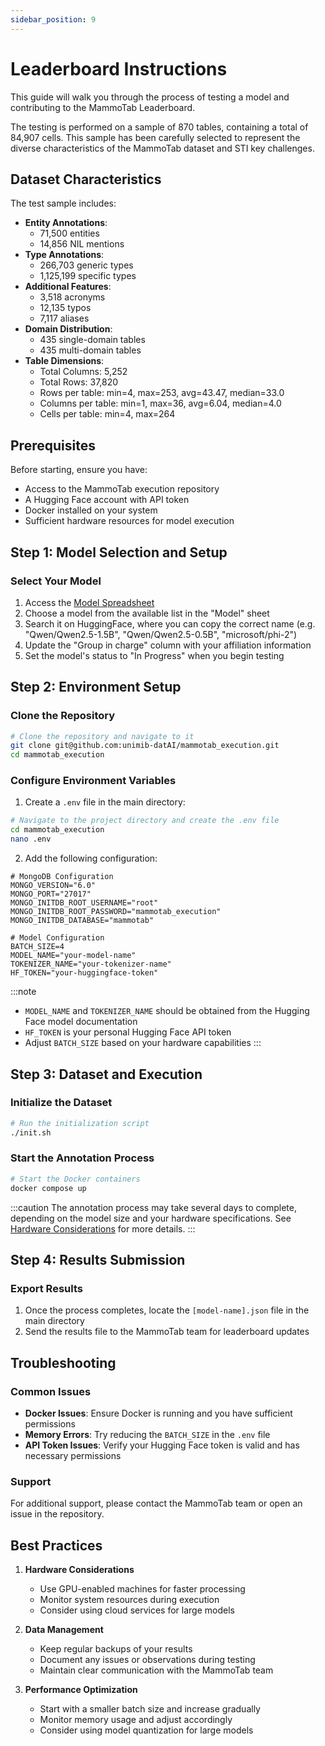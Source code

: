 ```yaml
---
sidebar_position: 9
---
```


# Leaderboard Instructions

This guide will walk you through the process of testing a model and contributing to the MammoTab Leaderboard.

The testing is performed on a sample of 870 tables, containing a total of 84,907 cells. This sample has been carefully selected to represent the diverse characteristics of the MammoTab dataset and STI key challenges.

## Dataset Characteristics

The test sample includes:
- **Entity Annotations**:
  - 71,500 entities
  - 14,856 NIL mentions
- **Type Annotations**:
  - 266,703 generic types
  - 1,125,199 specific types
- **Additional Features**:
  - 3,518 acronyms
  - 12,135 typos
  - 7,117 aliases
- **Domain Distribution**:
  - 435 single-domain tables
  - 435 multi-domain tables
- **Table Dimensions**:
  - Total Columns: 5,252
  - Total Rows: 37,820
  - Rows per table: min=4, max=253, avg=43.47, median=33.0
  - Columns per table: min=1, max=36, avg=6.04, median=4.0
  - Cells per table: min=4, max=264

## Prerequisites

Before starting, ensure you have:
- Access to the MammoTab execution repository
- A Hugging Face account with API token
- Docker installed on your system
- Sufficient hardware resources for model execution

## Step 1: Model Selection and Setup

### Select Your Model
1. Access the [Model Spreadsheet](https://docs.google.com/spreadsheets/d/12-hiPkNLePmRdf2fghLUDOM6xrR1qVUeaIOyuAqf5PE/edit?gid=0#gid=0)
2. Choose a model from the available list in the "Model" sheet
3. Search it on HuggingFace, where you can copy the correct name (e.g. "Qwen/Qwen2.5-1.5B", "Qwen/Qwen2.5-0.5B", "microsoft/phi-2")
4. Update the "Group in charge" column with your affiliation information
5. Set the model's status to "In Progress" when you begin testing

## Step 2: Environment Setup

### Clone the Repository
```bash
# Clone the repository and navigate to it
git clone git@github.com:unimib-datAI/mammotab_execution.git
cd mammotab_execution
```

### Configure Environment Variables
1. Create a `.env` file in the main directory:
```bash
# Navigate to the project directory and create the .env file
cd mammotab_execution
nano .env
```

2. Add the following configuration:
```env
# MongoDB Configuration
MONGO_VERSION="6.0"
MONGO_PORT="27017"
MONGO_INITDB_ROOT_USERNAME="root"
MONGO_INITDB_ROOT_PASSWORD="mammotab_execution"
MONGO_INITDB_DATABASE="mammotab"

# Model Configuration
BATCH_SIZE=4
MODEL_NAME="your-model-name"
TOKENIZER_NAME="your-tokenizer-name"
HF_TOKEN="your-huggingface-token"
```

:::note
- `MODEL_NAME` and `TOKENIZER_NAME` should be obtained from the Hugging Face model documentation
- `HF_TOKEN` is your personal Hugging Face API token
- Adjust `BATCH_SIZE` based on your hardware capabilities
:::

## Step 3: Dataset and Execution

### Initialize the Dataset
```bash
# Run the initialization script
./init.sh
```

### Start the Annotation Process
```bash
# Start the Docker containers
docker compose up
```

:::caution
The annotation process may take several days to complete, depending on the model size and your hardware specifications. See [Hardware Considerations](#hardware-considerations) for more details.
:::

## Step 4: Results Submission

### Export Results
1. Once the process completes, locate the `[model-name].json` file in the main directory
2. Send the results file to the MammoTab team for leaderboard updates

## Troubleshooting

### Common Issues
- **Docker Issues**: Ensure Docker is running and you have sufficient permissions
- **Memory Errors**: Try reducing the `BATCH_SIZE` in the `.env` file
- **API Token Issues**: Verify your Hugging Face token is valid and has necessary permissions

### Support
For additional support, please contact the MammoTab team or open an issue in the repository.

## Best Practices

1. **Hardware Considerations**
   - Use GPU-enabled machines for faster processing
   - Monitor system resources during execution
   - Consider using cloud services for large models

2. **Data Management**
   - Keep regular backups of your results
   - Document any issues or observations during testing
   - Maintain clear communication with the MammoTab team

3. **Performance Optimization**
   - Start with a smaller batch size and increase gradually
   - Monitor memory usage and adjust accordingly
   - Consider using model quantization for large models 
